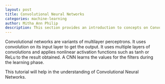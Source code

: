 ```yaml
---
layout: post
title: Convolutional Neural Networks
categories: machine-learning
author: Mitha Ann Philip
description: This section provides an introduction to concepts on Convolutional Neural Network.
---
```


Convolutional networks are variants of multilayer perceptrons. It uses convolution on its input layer to get the output. It uses multiple layers of convolutions and applies nonlinear activation functions such as tanh or ReLu to the result obtained. A CNN learns the values for the filters during the learning phase.

This tutorial will help in the understanding of Convolutional Neural Networks.
